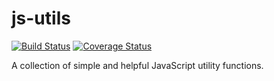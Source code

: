 # js-utils

[![Build Status](https://travis-ci.org/andynoelker/js-utils.svg?branch=master)](https://travis-ci.org/andynoelker/js-utils)
[![Coverage Status](https://coveralls.io/repos/github/andynoelker/js-utils/badge.svg)](https://coveralls.io/github/andynoelker/js-utils)

A collection of simple and helpful JavaScript utility functions.
